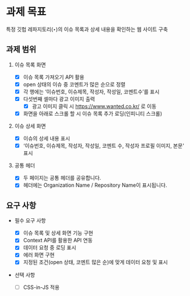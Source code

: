# 과제 목표

특정 깃헙 레파지토리(‣)의 이슈 목록과 상세 내용을 확인하는 웹 사이트 구축

## 과제 범위

1. 이슈 목록 화면

   - [x] 이슈 목록 가져오기 API 활용
   - [x] open 상태의 이슈 중 코멘트가 많은 순으로 정렬
   - [x] 각 행에는 ‘이슈번호, 이슈제목, 작성자, 작성일, 코멘트수’를 표시
   - [x] 다섯번째 셀마다 광고 이미지 출력
     - [x] 광고 이미지 클릭 시 https://www.wanted.co.kr/ 로 이동
   - [x] 화면을 아래로 스크롤 할 시 이슈 목록 추가 로딩(인피니티 스크롤)

1. 이슈 상세 화면
   - [x] 이슈의 상세 내용 표시
   - [x] ‘이슈번호, 이슈제목, 작성자, 작성일, 코멘트 수, 작성자 프로필 이미지, 본문' 표시
1. 공통 헤더
   - [x] 두 페이지는 공통 헤더를 공유합니다.
   - [x] 헤더에는 Organization Name / Repository Name이 표시됩니다.

## 요구 사항

- 필수 요구 사항

  - [x] 이슈 목록 및 상세 화면 기능 구현
  - [x] Context API를 활용한 API 연동
  - [x] 데이터 요청 중 로딩 표시
  - [x] 에러 화면 구현
  - [x] 지정된 조건(open 상태, 코멘트 많은 순)에 맞게 데이터 요청 및 표시

- 선택 사항
  - [ ] CSS-in-JS 적용
